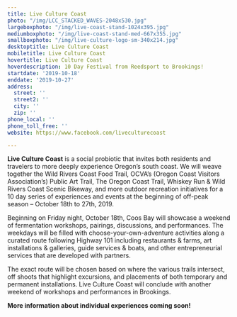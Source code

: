 ```yaml
---
title: Live Culture Coast
photo: "/img/LCC_STACKED_WAVES-2048x530.jpg"
largeboxphoto: "/img/live-coast-stand-1024x395.jpg"
mediumboxphoto: "/img/live-coast-stand-med-667x355.jpg"
smallboxphoto: "/img/live-culture-logo-sm-340x214.jpg"
desktoptitle: Live Culture Coast
mobiletitle: Live Culture Coast
hovertitle: Live Culture Coast
hoverdescription: 10 Day Festival from Reedsport to Brookings!
startdate: '2019-10-18'
enddate: '2019-10-27'
address:
  street: ''
  street2: ''
  city: ''
  zip: ''
phone_local: ''
phone_toll_free: ''
website: https://www.facebook.com/liveculturecoast

---
```

**Live Culture Coast** is a social probiotic that invites both residents and travelers to more deeply experience Oregon’s south coast. We will weave together the Wild Rivers Coast Food Trail, OCVA’s (Oregon Coast Visitors Association’s) Public Art Trail, The Oregon Coast Trail, Whiskey Run & Wild Rivers Coast Scenic Bikeway, and more outdoor recreation initiatives for a 10 day series of experiences and events at the beginning of off-peak season – October 18th to 27th, 2019.

Beginning on Friday night, October 18th, Coos Bay will showcase a weekend of fermentation workshops, pairings, discussions, and performances. The weekdays will be filled with choose-your-own-adventure activities along a curated route following Highway 101 including restaurants & farms, art installations & galleries, guide services & boats, and other entrepreneurial services that are developed with partners.

The exact route will be chosen based on where the various trails intersect, off shoots that highlight excursions, and placements of both temporary and permanent installations. Live Culture Coast will conclude with another weekend of workshops and performances in Brookings.

**More information about individual experiences coming soon!**